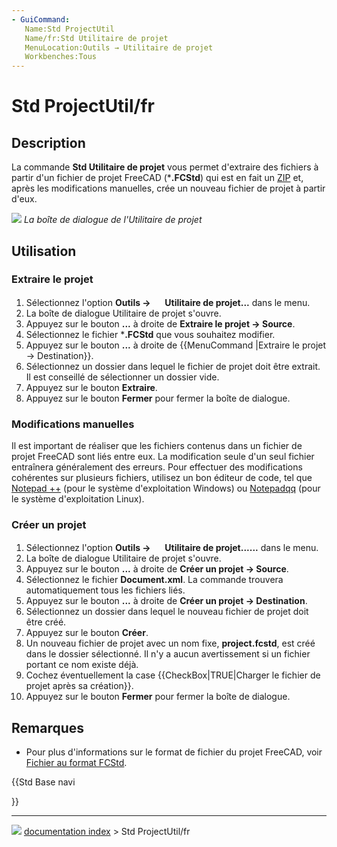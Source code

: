 ```yaml
---
- GuiCommand:
   Name:Std ProjectUtil
   Name/fr:Std Utilitaire de projet
   MenuLocation:Outils → Utilitaire de projet
   Workbenches:Tous
---
```


# Std ProjectUtil/fr

## Description

La commande **Std Utilitaire de projet** vous permet d\'extraire des fichiers à partir d\'un fichier de projet FreeCAD (***.FCStd**) qui est en fait un [ZIP](https://fr.wikipedia.org/wiki/ZIP_(format_de_fichier)) et, après les modifications manuelles, crée un nouveau fichier de projet à partir d\'eux.

![](images/Project_utility_en.png ) 
*La boîte de dialogue de l'Utilitaire de projet*

## Utilisation

### Extraire le projet 

1.  Sélectionnez l\'option **Outils → <img src="images/Std_ProjectUtil.svg" width=16px> Utilitaire de projet...** dans le menu.
2.  La boîte de dialogue Utilitaire de projet s\'ouvre.
3.  Appuyez sur le bouton **...** à droite de **Extraire le projet → Source**.
4.  Sélectionnez le fichier ***.FCStd** que vous souhaitez modifier.
5.  Appuyez sur le bouton **...** à droite de {{MenuCommand |Extraire le projet → Destination}}.
6.  Sélectionnez un dossier dans lequel le fichier de projet doit être extrait. Il est conseillé de sélectionner un dossier vide.
7.  Appuyez sur le bouton **Extraire**.
8.  Appuyez sur le bouton **Fermer** pour fermer la boîte de dialogue.

### Modifications manuelles 

Il est important de réaliser que les fichiers contenus dans un fichier de projet FreeCAD sont liés entre eux. La modification seule d\'un seul fichier entraînera généralement des erreurs. Pour effectuer des modifications cohérentes sur plusieurs fichiers, utilisez un bon éditeur de code, tel que [Notepad ++](http://notepad-plus-plus.org/) (pour le système d\'exploitation Windows) ou [Notepadqq](https://notepadqq.com/s/) (pour le système d\'exploitation Linux).

### Créer un projet 

1.  Sélectionnez l\'option **Outils → <img src="images/Std_ProjectUtil.svg" width=16px> Utilitaire de projet......** dans le menu.
2.  La boîte de dialogue Utilitaire de projet s\'ouvre.
3.  Appuyez sur le bouton **...** à droite de **Créer un projet → Source**.
4.  Sélectionnez le fichier **Document.xml**. La commande trouvera automatiquement tous les fichiers liés.
5.  Appuyez sur le bouton **...** à droite de **Créer un projet → Destination**.
6.  Sélectionnez un dossier dans lequel le nouveau fichier de projet doit être créé.
7.  Appuyez sur le bouton **Créer**.
8.  Un nouveau fichier de projet avec un nom fixe, **project.fcstd**, est créé dans le dossier sélectionné. Il n\'y a aucun avertissement si un fichier portant ce nom existe déjà.
9.  Cochez éventuellement la case {{CheckBox|TRUE|Charger le fichier de projet après sa création}}.
10. Appuyez sur le bouton **Fermer** pour fermer la boîte de dialogue.

## Remarques

-   Pour plus d\'informations sur le format de fichier du projet FreeCAD, voir [Fichier au format FCStd](File_Format_FCStd/fr.md).





{{Std Base navi

}}



---
![](images/Button_right.svg) [documentation index](../README.md) > Std ProjectUtil/fr
